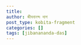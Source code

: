 ```yaml
---
title: 
author: জীবনানন্দ দাশ
post_type: kobita-fragment
categories: []
tags: [jibanananda-das]
---
```

